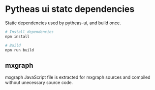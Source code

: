 # Pytheas ui statc dependencies

Static dependencies used by pytheas-ui, and build once.

```bash
# Install dependencies
npm install

# Build
npm run build
```

## mxgraph

mxgraph JavaScript file is extracted for mxgraph sources and compiled without unecessary source code.
